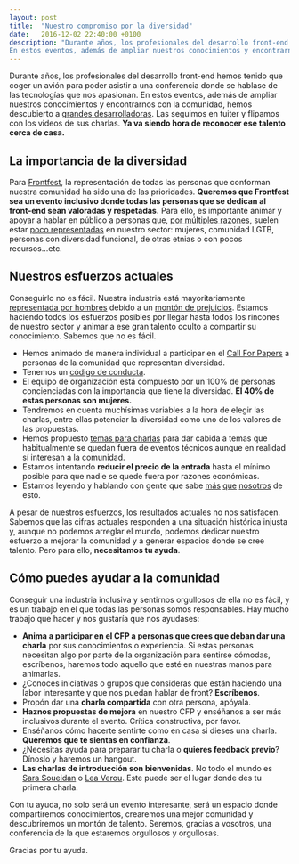 ```yaml
---
layout: post
title:  "Nuestro compromiso por la diversidad"
date:   2016-12-02 22:40:00 +0100
description: "Durante años, los profesionales del desarrollo front-end hemos tenido que coger un avión para poder asistir a una conferencia donde se hablase de las tecnologías que nos apasionan.
En estos eventos, además de ampliar nuestros conocimientos y encontrarnos con la comunidad, hemos descubierto a grandes desarrolladoras. Ya va siendo hora de reconocer ese talento cerca de casa."
---
```

Durante años, los profesionales del desarrollo front-end hemos tenido que coger un avión para poder asistir a una conferencia donde se hablase de las tecnologías que nos apasionan.
En estos eventos, además de ampliar nuestros conocimientos y encontrarnos con la comunidad, hemos descubierto a [grandes desarrolladoras][developers]. Las seguimos en tuiter y flipamos con los videos de sus charlas. **Ya va siendo hora de reconocer ese talento cerca de casa.**

La importancia de la diversidad
---
Para [Frontfest][Frontfest], la representación de todas las personas que conforman nuestra comunidad ha sido una de las prioridades. **Queremos que Frontfest sea un evento inclusivo donde todas las personas que se dedican al front-end sean valoradas y respetadas.** Para ello, es importante animar y apoyar a hablar en público a personas que, [por múltiples razones][razones], suelen estar [poco representadas][allmalepanel] en nuestro sector: mujeres, comunidad LGTB, personas con diversidad funcional, de otras etnias o con pocos recursos...etc.

Nuestros esfuerzos actuales
---
Conseguirlo no es fácil. Nuestra industria está mayoritariamente [representada por hombres][representacion] debido a un [montón de prejuicios][prejuicios]. Estamos haciendo todos los esfuerzos posibles por llegar hasta todos los rincones de nuestro sector y animar a ese gran talento oculto a compartir su conocimiento. Sabemos que no es fácil.

- Hemos animado de manera individual a participar en el [Call For Papers][Call For Papers] a personas de la comunidad que representan diversidad.
- Tenemos un [código de conducta][code of conduct].
- El equipo de organización está compuesto por un 100% de personas concienciadas con la importancia que tiene la diversidad. **El 40% de estas personas son mujeres.**
- Tendremos en cuenta muchísimas variables a la hora de elegir las charlas, entre ellas potenciar la diversidad como uno de los valores de las propuestas.
- Hemos propuesto [temas para charlas][charlas] para dar cabida a temas que habitualmente se quedan fuera de eventos técnicos aunque en realidad sí interesan a la comunidad.
- Estamos intentando **reducir el precio de la entrada** hasta el mínimo posible para que nadie se quede fuera por razones económicas.
- Estamos leyendo y hablando con gente que sabe [más][diversityref1] [que][diversityref2] [nosotros][diversityref3] de esto.

A pesar de nuestros esfuerzos, los resultados actuales no nos satisfacen. Sabemos que las cifras actuales responden a una situación histórica injusta y, aunque no podemos arreglar el mundo, podemos dedicar nuestro esfuerzo a mejorar la comunidad y a generar espacios donde se cree talento. Pero para ello, **necesitamos tu ayuda**.

Cómo puedes ayudar a la comunidad
---
Conseguir una industria inclusiva y sentirnos orgullosos de ella no es fácil, y es un trabajo en el que todas las personas somos responsables. Hay mucho trabajo que hacer y nos gustaría que nos ayudases:

- **Anima a participar en el CFP a personas que crees que deban dar una charla** por sus conocimientos o experiencia. Si estas personas necesitan algo por parte de la organización para sentirse cómodas, escríbenos, haremos todo aquello que esté en nuestras manos para animarlas.
- ¿Conoces iniciativas o grupos que consideras que están haciendo una labor interesante y que nos puedan hablar de front? **Escríbenos**.
- Propón dar una **charla compartida** con otra persona, apóyala.
- **Haznos propuestas de mejora** en nuestro CFP y enséñanos a ser más inclusivos durante el evento. Crítica constructiva, por favor.
- Enséñanos cómo hacerte sentirte como en casa si dieses una charla. **Queremos que te sientas en confianza**.
- ¿Necesitas ayuda para preparar tu charla o **quieres feedback previo**? Dínoslo y haremos un hangout.
- **Las charlas de introducción son bienvenidas**. No todo el mundo es [Sara Soueidan][sara soueidan] o [Lea Verou][lea verou]. Este puede ser el lugar donde des tu primera charla.

Con tu ayuda, no solo será un evento interesante, será un espacio donde compartiremos conocimientos, crearemos una mejor comunidad y descubriremos un montón de talento. Seremos, gracias a vosotros, una conferencia de la que estaremos orgullosos y orgullosas.


Gracias por tu ayuda.

[developers]: https://rachelandrew.co.uk/archives/2016/10/11/the-amazing-women-of-css/
[Frontfest]: http://frontfest.es/
[razones]: https://blogs.msdn.microsoft.com/jennifer/2011/06/08/why-are-more-women-not-speaking-at-technical-conferences-insights-from-the-wit-discussion-at-codestock/
[allmalepanel]: http://allmalepanels.tumblr.com/
[representacion]: https://hipertextual.com/2016/03/desigualdad-en-la-industria-tecnologica
[prejuicios]: http://www.eldiario.es/turing/Mujeres-tecnologia-pocas-parece_0_202980425.html
[Call For Papers]: http://frontfest.es/#register
[code of conduct]: http://frontfest.es/codigo-conducta/
[charlas]: http://frontfest.es/blog/2016/11/22/ideas-cfp
[diversityref1]: https://www.ashedryden.com/blog/increasing-diversity-at-your-conference
[diversityref2]: https://www.thatconference.com/Home/CommitmentToDiversity
[diversityref3]: https://www.ashedryden.com/blog/so-you-want-to-put-on-a-diverse-inclusive-conference
[sara soueidan]: https://sarasoueidan.com/
[lea verou]: http://lea.verou.me/


[JSDay]: http://jsday.es/
